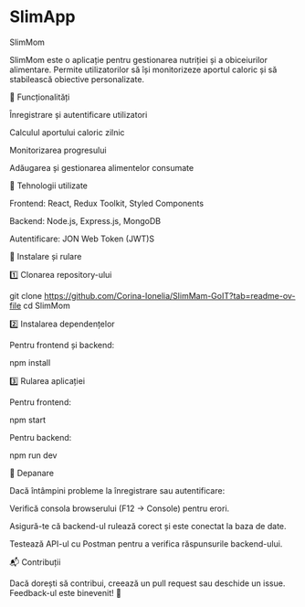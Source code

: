 # SlimApp

SlimMom

SlimMom este o aplicație pentru gestionarea nutriției și a obiceiurilor alimentare. Permite utilizatorilor să își monitorizeze aportul caloric și să stabilească obiective personalizate.

📌 Funcționalități

Înregistrare și autentificare utilizatori

Calculul aportului caloric zilnic

Monitorizarea progresului

Adăugarea și gestionarea alimentelor consumate

🚀 Tehnologii utilizate

Frontend: React, Redux Toolkit, Styled Components

Backend: Node.js, Express.js, MongoDB

Autentificare: JON Web Token (JWT)S

🔧 Instalare și rulare

1️⃣ Clonarea repository-ului

git clone https://github.com/Corina-Ionelia/SlimMam-GoIT?tab=readme-ov-file
cd SlimMom

2️⃣ Instalarea dependențelor

Pentru frontend și backend:

npm install

3️⃣ Rularea aplicației

Pentru frontend:

npm start

Pentru backend:

npm run dev

🐞 Depanare

Dacă întâmpini probleme la înregistrare sau autentificare:

Verifică consola browserului (F12 → Console) pentru erori.

Asigură-te că backend-ul rulează corect și este conectat la baza de date.

Testează API-ul cu Postman pentru a verifica răspunsurile backend-ului.

📬 Contribuții

Dacă dorești să contribui, creează un pull request sau deschide un issue. Feedback-ul este binevenit! 🎉